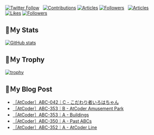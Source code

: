 [![Twitter Follow](https://img.shields.io/twitter/follow/hyperdb?label=twitter&logo=twitter&style=plastic)](https://twitter.com/hyperdb)
&nbsp;
[![Contributions](https://badgen.org/img/qiita/hyperdb/contributions?style=plastic)](https://qiita.com/hyperdb)
[![Articles](https://badgen.org/img/qiita/hyperdb/articles?style=plastic)](https://qiita.com/hyperdb)
[![Followers](https://badgen.org/img/qiita/hyperdb/followers?style=plastic)](https://qiita.com/hyperdb)
&nbsp;
[![Articles](https://badgen.org/img/zenn/hyperdb/articles)](https://zenn.dev/hyperdb)
[![Likes](https://badgen.org/img/zenn/hyperdb/likes?style=plastic)](https://zenn.dev/hyperdb)
[![Followers](https://badgen.org/img/zenn/hyperdb/followers?style=plastic)](https://zenn.dev/hyperdb)

## 🔖Ｍy Stats

[![GitHub stats](https://github-readme-stats-eight-theta.vercel.app/api?username=hyperdb&theme=radical&count_private=true&show_icons=true)](https://github.com/anuraghazra/github-readme-stats)

## 🔖Ｍy Trophy

[![trophy](https://github-profile-trophy.vercel.app/?username=hyperdb&theme=onedark)](https://github.com/ryo-ma/github-profile-trophy)

## 🔖Ｍy Blog Post

<!-- BLOG-POST-LIST:START -->
- [［AtCoder］ABC-042｜C - こだわり者いろはちゃん](https://zenn.dev/hyperdb/articles/156852a9dd7abf)
- [［AtCoder］ABC-353｜B - AtCoder Amusement Park](https://zenn.dev/hyperdb/articles/47117c37468f8e)
- [［AtCoder］ABC-353｜A - Buildings](https://zenn.dev/hyperdb/articles/1f1d17280f6d4c)
- [［AtCoder］ABC-350｜A - Past ABCs](https://zenn.dev/hyperdb/articles/ccdca7a54a8c75)
- [［AtCoder］ABC-352｜A - AtCoder Line](https://zenn.dev/hyperdb/articles/be901c99f055c0)
<!-- BLOG-POST-LIST:END -->
